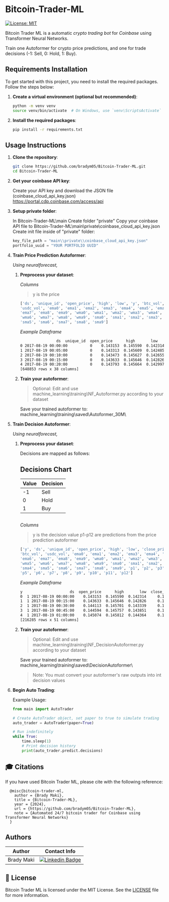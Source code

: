 # Bitcoin-Trader-ML
 
[![License: MIT](https://img.shields.io/badge/License-MIT-yellow.svg)](https://opensource.org/licenses/MIT)

Bitcoin Trader ML is a automatic *crypto trading bot* for *Coinbase* using Transformer Neural Networks.

Train one Autoformer for crypto price predictions, and one for trade decisions (-1: Sell, 0: Hold, 1: Buy).

## Requirements Installation

To get started with this project, you need to install the required packages. Follow the steps below:

1. **Create a virtual environment (optional but recommended)**:
    ```bash
    python -m venv venv
    source venv/bin/activate  # On Windows, use `venv\ScriptsActivate`
    ```

2. **Install the required packages**:
    ```bash
    pip install -r requirements.txt
    ```

## Usage Instructions

1. **Clone the repository**:
    ```bash
    git clone https://github.com/bradym05/Bitcoin-Trader-ML.git
    cd Bitcoin-Trader-ML
    ```

2. **Get your coinbase API key**:

    Create your API key and download the JSON file (coinbase_cloud_api_key.json)
    https://portal.cdp.coinbase.com/access/api

3. **Setup private folder**:

    In Bitcoin-Trader-ML\main
    Create folder "private"
    Copy your coinbase API file to Bitcoin-Trader-ML\main\private\coinbase_cloud_api_key.json
    Create init file inside of "private" folder:
    ```python
    key_file_path = "main\\private\\coinbase_cloud_api_key.json"
    portfolio_uuid = "YOUR PORTFOLIO UUID"
    ```

4. **Train Price Prediction Autoformer**:

    *Using neuralforecast,*

    1. **Preprocess your dataset**:

        *Columns*
        >y is the price
        ```python
        ['ds', 'unique_id', 'open_price', 'high', 'low', 'y', 'btc_vol',
        'usdc_vol', 'ema0', 'ema1', 'ema2', 'ema3', 'ema4', 'ema5', 'ema6',
        'ema7', 'ema8', 'ema9', 'wma0', 'wma1', 'wma2', 'wma3', 'wma4', 'wma5',
        'wma6', 'wma7', 'wma8', 'wma9', 'sma0', 'sma1', 'sma2', 'sma3', 'sma4',
        'sma5', 'sma6', 'sma7', 'sma8', 'sma9']
        ```
        *Example Dataframe*
        ```bash
                        ds  unique_id  open_price      high       low         y   btc_vol  usdc_vol  ...      sma2      sma3      sma4      sma5      sma6      sma7      sma8      sma9
        0 2017-08-19 00:00:00          0    0.143153  0.145590  0.142314  0.145074  0.001439  5.925526  ...  0.149302  0.148726  0.148141  0.146973  0.145702  0.144943  0.144299  0.143965
        1 2017-08-19 00:05:00          0    0.143313  0.145609  0.142485  0.145030  0.001403  5.780747  ...  0.149254  0.148677  0.148043  0.146867  0.145639  0.144889  0.144271  0.143939
        2 2017-08-19 00:10:00          0    0.143473  0.145627  0.142655  0.144987  0.001367  5.635968  ...  0.149206  0.148628  0.147946  0.146761  0.145576  0.144836  0.144243  0.143914
        3 2017-08-19 00:15:00          0    0.143633  0.145646  0.142826  0.144943  0.001331  5.491189  ...  0.149158  0.148579  0.147849  0.146655  0.145512  0.144782  0.144216  0.143888
        4 2017-08-19 00:20:00          0    0.143793  0.145664  0.142997  0.144900  0.001294  5.346409  ...  0.149110  0.148531  0.147751  0.146549  0.145449  0.144728  0.144188  0.143862
        [648853 rows x 38 columns]
        ```

    2. **Train your autoformer**:
        >Optional: Edit and use machine_learning\training\NF_Autoformer.py according to your dataset
        
        Save your trained autoformer to: machine_learning\training\saved\Autoformer_30M\

5. **Train Decision Autoformer**:

    *Using neuralforecast,*

    1. **Preprocess your dataset**:

        Decisions are mapped as follows:

        ## Decisions Chart

        | Value    | Decision |
        |----------|----------|
        | -1       | Sell     |
        |  0       | Hold     |
        |  1       | Buy      |

        ##

        *Columns*
        >y is the decision value
        >p1-p12 are predictions from the price prediction autoformer
        ```python
        ['y', 'ds', 'unique_id', 'open_price', 'high', 'low', 'close_price',
        'btc_vol', 'usdc_vol', 'ema0', 'ema1', 'ema2', 'ema3', 'ema4', 'ema5',
        'ema6', 'ema7', 'ema8', 'ema9', 'wma0', 'wma1', 'wma2', 'wma3', 'wma4',
        'wma5', 'wma6', 'wma7', 'wma8', 'wma9', 'sma0', 'sma1', 'sma2', 'sma3',
        'sma4', 'sma5', 'sma6', 'sma7', 'sma8', 'sma9', 'p1', 'p2', 'p3', 'p4',
        'p5', 'p6', 'p7', 'p8', 'p9', 'p10', 'p11', 'p12']
        ```
        *Example Dataframe*
        ```bash
        y                     ds  open_price      high       low  close_price   btc_vol  usdc_vol  ...        p4       p5        p6        p7        p8       p9       p10       p11       p12
        0  1 2017-08-19 00:00:00    0.143153  0.145590  0.142314     0.145074  0.001439  5.925526  ...  0.144832  0.14463  0.144239  0.143678  0.143814  0.14406  0.144468  0.144901  0.142082
        1  1 2017-08-19 00:15:00    0.143633  0.145646  0.142826     0.144943  0.001331  5.491189  ...  0.144832  0.14463  0.144239  0.143678  0.143814  0.14406  0.144468  0.144901  0.142082
        2  1 2017-08-19 00:30:00    0.144113  0.145701  0.143339     0.144813  0.001222  5.056851  ...  0.144832  0.14463  0.144239  0.143678  0.143814  0.14406  0.144468  0.144901  0.142082
        3  1 2017-08-19 00:45:00    0.144594  0.145757  0.143851     0.144683  0.001113  4.622513  ...  0.144832  0.14463  0.144239  0.143678  0.143814  0.14406  0.144468  0.144901  0.142082
        4  1 2017-08-19 01:00:00    0.145074  0.145812  0.144364     0.144552  0.001005  4.188176  ...  0.144832  0.14463  0.144239  0.143678  0.143814  0.14406  0.144468  0.144901  0.142082
        [216285 rows x 51 columns]
        ```

    2. **Train your autoformer**:
        >Optional: Edit and use machine_learning\training\NF_DecisionAutoformer.py according to your dataset

        Save your trained autoformer to: machine_learning\training\saved\DecisionAutoformer\

        >Note: You must convert your autoformer's raw outputs into int decision values

6. **Begin Auto Trading**:

    Example Usage:
    ```python
    from main import AutoTrader

    # Create AutoTrader object, set paper to true to simulate trading
    auto_trader = AutoTrader(paper=True)

    # Run indefinitely
    while True:
        time.sleep(1)
        # Print decision history
        print(auto_trader.predict.decisions)
    ```

## 🎓 Citations
If you have used Bitcoin Trader ML, please cite with the following reference:
```text
  @misc{bitcoin-trader-ml,
    author = {Brady Maki},
    title = {Bitcoin-Trader-ML},
    year = {2024},
    url = {https://github.com/bradym05/Bitcoin-Trader-ML},
    note = {Automated 24/7 bitcoin trader for Coinbase using Transformer Neural Networks}
  }
```

## Authors

| Author      | Contact Info         |
|-------------|----------------------|
| Brady Maki  | [![Linkedin Badge](https://img.shields.io/badge/-Linkedin-blue?style=flat&logo=Linkedin&logoColor=white)](https://www.linkedin.com/in/brady-m-899456230/)    |

## 📜 License

Bitcoin Trader ML is licensed under the MIT License. See the [LICENSE](https://github.com/bradym05/Bitcoin-Trader-ML/blob/main/LICENSE) file for more information.
